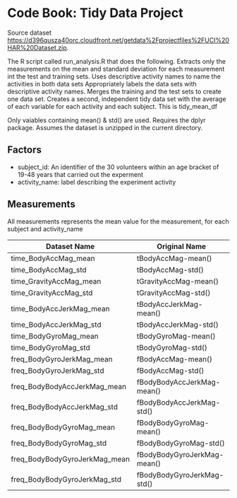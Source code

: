 Code Book: Tidy Data Project
============================

Source dataset https://d396qusza40orc.cloudfront.net/getdata%2Fprojectfiles%2FUCI%20HAR%20Dataset.zip.

The R script called run_analysis.R that does the following.
Extracts only the measurements on the mean and standard deviation for each measurement int the test and training sets.
Uses descriptive activity names to name the activities in both data sets
Appropriately labels the data sets with descriptive activity names.
Merges the training and the test sets to create one data set.
Creates a second, independent tidy data set with the average of each variable for each activity and each subject.  This is tidy_mean_df

Only vaiables containing mean() & std() are used.
Requires the dplyr package.
Assumes the dataset is unzipped in the current directory.


Factors
-------
* subject_id: An identifier of the 30 volunteers within an age bracket of 19-48 years that carried out the experment
* activity_name: label describing the experiment activity

Measurements
------------
All measurements represents the mean value for the measurement, for each subject and activity_name

Dataset Name | Original Name
------------ | -------------
time_BodyAccMag_mean | tBodyAccMag-mean()
time_BodyAccMag_std | tBodyAccMag-std()
time_GravityAccMag_mean | tGravityAccMag-mean()
time_GravityAccMag_std | tGravityAccMag-std()
time_BodyAccJerkMag_mean | tBodyAccJerkMag-mean()
time_BodyAccJerkMag_std | tBodyAccJerkMag-std()
time_BodyGyroMag_mean | tBodyGyroMag-mean()
time_BodyGyroMag_std | tBodyGyroMag-std()
freq_BodyGyroJerkMag_mean | fBodyAccMag-mean()
freq_BodyGyroJerkMag_std | fBodyAccMag-std()
freq_BodyBodyAccJerkMag_mean | fBodyBodyAccJerkMag-mean()
freq_BodyBodyAccJerkMag_std | fBodyBodyAccJerkMag-std()
freq_BodyBodyGyroMag_mean | fBodyBodyGyroMag-mean()
freq_BodyBodyGyroMag_std | fBodyBodyGyroMag-std()
freq_BodyBodyGyroJerkMag_mean | fBodyBodyGyroJerkMag-mean()
freq_BodyBodyGyroJerkMag_std | fBodyBodyGyroJerkMag-std()
